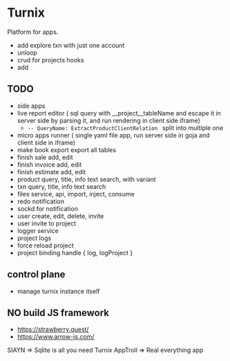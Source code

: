 # Turnix

Platform for apps.


- add explore txn with just one account
- unloop
- crud for projects hooks
- add 

## TODO

- side apps
- live report editor ( sql query with __project__tableName and escape it in server side by parsing it, and run rendering in client side iframe)
    - ```-- QueryName: ExtractProductClientRelation ``` split into multiple one 
- micro apps runner ( single yaml file app, run server side in goja and client side in iframe)
- make book export export all tables
- finish sale add, edit
- finish invoice add, edit
- finish estimate add, edit
- product query, title, info  text search, with variant
- txn query, title, info  text search
- files service, api, import, inject, consume
- redo notification
- sockd for notification
- user create, edit, delete, invite
- user invite to project
- logger service
- project logs
- force reload project
- project binding handle { log, logProject }

## control plane

- manage turnix instance itself


## NO build JS framework

- https://strawberry.quest/
- https://www.arrow-js.com/


SIAYN => Sqlite is all you need
Turnix
AppTroll => Real everything app